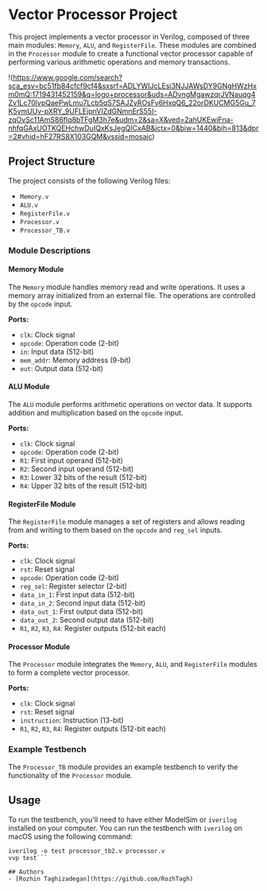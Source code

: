 # Vector Processor Project

This project implements a vector processor in Verilog, composed of three main modules: `Memory`, `ALU`, and `RegisterFile`. These modules are combined in the `Processor` module to create a functional vector processor capable of performing various arithmetic operations and memory transactions.

!(https://www.google.com/search?sca_esv=bc51fb84cfcf9cf4&sxsrf=ADLYWIJcLEsi3NJJAWsDY9GNgHWzHxm0mQ:1719431452159&q=logo+processor&uds=ADvngMgawzqrJVNauqg4Zv1Lc70lvpQaePwLmu7Lcb5qS7SAJZyROsFy6HxqQ6_22orDKUCMG5Gu_7K5vmUUv-pXRY_9UFLEjpnVIZdGNmnErS55I-zqOvSc11AmS86flq8bTFgM3h7e&udm=2&sa=X&ved=2ahUKEwiFna-nhfqGAxUOTKQEHchwDuIQxKsJegQICxAB&ictx=0&biw=1440&bih=813&dpr=2#vhid=hF27RS8X103GQM&vssid=mosaic)

## Project Structure

The project consists of the following Verilog files:

- `Memory.v`
- `ALU.v`
- `RegisterFile.v`
- `Processor.v`
- `Processor_TB.v`

### Module Descriptions

#### Memory Module

The `Memory` module handles memory read and write operations. It uses a memory array initialized from an external file. The operations are controlled by the `opcode` input.

**Ports:**
- `clk`: Clock signal
- `opcode`: Operation code (2-bit)
- `in`: Input data (512-bit)
- `mem_addr`: Memory address (9-bit)
- `out`: Output data (512-bit)

#### ALU Module

The `ALU` module performs arithmetic operations on vector data. It supports addition and multiplication based on the `opcode` input.

**Ports:**
- `clk`: Clock signal
- `opcode`: Operation code (2-bit)
- `R1`: First input operand (512-bit)
- `R2`: Second input operand (512-bit)
- `R3`: Lower 32 bits of the result (512-bit)
- `R4`: Upper 32 bits of the result (512-bit)

#### RegisterFile Module

The `RegisterFile` module manages a set of registers and allows reading from and writing to them based on the `opcode` and `reg_sel` inputs.

**Ports:**
- `clk`: Clock signal
- `rst`: Reset signal
- `opcode`: Operation code (2-bit)
- `reg_sel`: Register selector (2-bit)
- `data_in_1`: First input data (512-bit)
- `data_in_2`: Second input data (512-bit)
- `data_out_1`: First output data (512-bit)
- `data_out_2`: Second output data (512-bit)
- `R1`, `R2`, `R3`, `R4`: Register outputs (512-bit each)

#### Processor Module

The `Processor` module integrates the `Memory`, `ALU`, and `RegisterFile` modules to form a complete vector processor.

**Ports:**
- `clk`: Clock signal
- `rst`: Reset signal
- `instruction`: Instruction (13-bit)
- `R1`, `R2`, `R3`, `R4`: Register outputs (512-bit each)

### Example Testbench

The `Processor_TB` module provides an example testbench to verify the functionality of the `Processor` module.


## Usage

To run the testbench, you'll need to have either ModelSim or `iverilog` installed on your computer. You can run the testbench with `iverilog` on macOS using the following command:
```cd code
iverilog -o test processor_tb2.v processor.v
vvp test```

## Authors
- [Rozhin Taghizadegan](https://github.com/RozhTagh)
